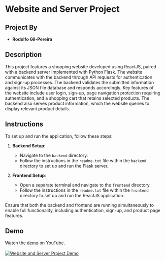 # Website and Server Project

## Project By
- **Rodolfo Gil-Pereira**

## Description
This project features a shopping website developed using ReactJS, paired with a backend server implemented with Python Flask. The website communicates with the backend through API requests for authentication and sign-up processes. The backend validates the submitted information against its JSON file database and responds accordingly. Key features of the website include user login, sign-up, page navigation protection requiring authentication, and a shopping cart that retains selected products. The backend also serves product information, which the website queries to display relevant product details.

## Instructions
To set up and run the application, follow these steps:

1. **Backend Setup**: 
   - Navigate to the `backend` directory.
   - Follow the instructions in the `readme.txt` file within the `backend` directory to set up and run the Flask server.

2. **Frontend Setup**:
   - Open a separate terminal and navigate to the `frontend` directory.
   - Follow the instructions in the `readme.txt` file within the `frontend` directory to set up and run the ReactJS application.

Ensure that both the backend and frontend are running simultaneously to enable full functionality, including authentication, sign-up, and product page features.

## Demo
Watch the [demo](https://youtu.be/7yRfdCGgevM) on YouTube.  
<br>
[![Website and Server Project Demo](https://img.youtube.com/vi/7yRfdCGgevM/0.jpg)](https://youtu.be/7yRfdCGgevM)
